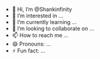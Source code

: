 - 👋 Hi, I’m @Shankinfinity
- 👀 I’m interested in ...
- 🌱 I’m currently learning ...
- 💞️ I’m looking to collaborate on ...
- 📫 How to reach me ...
- 😄 Pronouns: ...
- ⚡ Fun fact: ...

<!---
Shankinfinity/Shankinfinity is a ✨ special ✨ repository because its `README.md` (this file) appears on your GitHub profile.
You can click the Preview link to take a look at your changes.
--->
